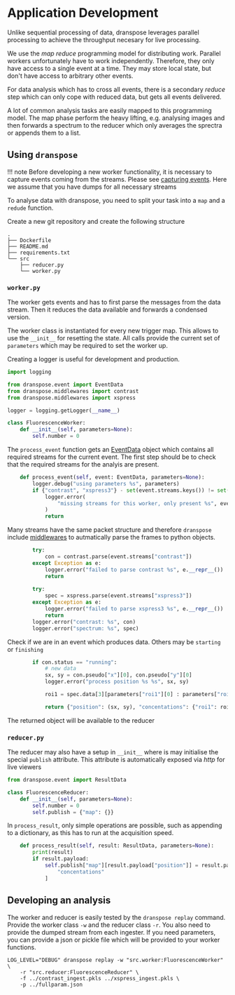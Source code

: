 # Application Development

Unlike sequential processing of data, dranspose leverages parallel processing to achieve the throughput necesary for live processing.

We use the *map reduce* programming model for distributing work.
Parallel workers unfortunately have to work independently. Therefore, they only have access 
to a single event at a time. They may store local state, but don't have access to arbitrary other events.

For data analysis which has to cross all events, there is a secondary *reduce* step which can only cope with reduced data, but gets all events delivered.

A lot of common analysis tasks are easily mapped to this programming model.
The map phase perform the heavy lifting, e.g. analysing images and then forwards a spectrum to the reducer which only averages the sprectra or appends them to a list.

## Using `dranspose`

!!! note
    Before developing a new worker functionality, it is necessary to capture events coming from the streams.
    Please see [capturing events](tutorials/capturing.md).
    Here we assume that you have dumps for all necessary streams


To analyse data with dranspose, you need to split your task into a `map` and a `redude` function.

Create a new git repository and create the following structure
    
    .
    ├── Dockerfile
    ├── README.md
    ├── requirements.txt
    └── src
        ├── reducer.py
        └── worker.py
   

### `worker.py`

The worker gets events and has to first parse the messages from the data stream.
Then it reduces the data available and forwards a condensed version.

The worker class is instantiated for every new trigger map. This allows to use the `__init__` for resetting the state.
All calls provide the current set of `parameters` which may be required to set the worker up.

Creating a logger is useful for development and production.

```python
import logging

from dranspose.event import EventData
from dranspose.middlewares import contrast
from dranspose.middlewares import xspress

logger = logging.getLogger(__name__)

class FluorescenceWorker:
    def __init__(self, parameters=None):
        self.number = 0

```
The `process_event` function gets an [EventData](../reference/protocols/events.md) object which contains all required streams for the current event.
The first step should be to check that the required streams for the analyis are present.
```python
    def process_event(self, event: EventData, parameters=None):
        logger.debug("using parameters %s", parameters)
        if {"contrast", "xspress3"} - set(event.streams.keys()) != set():
            logger.error(
                "missing streams for this worker, only present %s", event.streams.keys()
            )
            return
```
Many streams have the same packet structure and therefore `dranspose` include [middlewares](../reference/middlewares.md) to autmatically parse the frames to python objects.
```python
        try:
            con = contrast.parse(event.streams["contrast"])
        except Exception as e:
            logger.error("failed to parse contrast %s", e.__repr__())
            return
    
        try:
            spec = xspress.parse(event.streams["xspress3"])
        except Exception as e:
            logger.error("failed to parse xspress3 %s", e.__repr__())
            return
        logger.error("contrast: %s", con)
        logger.error("spectrum: %s", spec)
```
Check if we are in an event which produces data. Others may be `starting` or `finishing`
```python
        if con.status == "running":
            # new data
            sx, sy = con.pseudo["x"][0], con.pseudo["y"][0]
            logger.error("process position %s %s", sx, sy)

            roi1 = spec.data[3][parameters["roi1"][0] : parameters["roi1"][1]].sum()

            return {"position": (sx, sy), "concentations": {"roi1": roi1}}
```

The returned object will be available to the reducer

### `reducer.py`

The reducer may also have a setup in `__init__` where is may initialise the special `publish` attribute.
This attribute is automatically exposed via *http* for live viewers

```python
from dranspose.event import ResultData

class FluorescenceReducer:
    def __init__(self, parameters=None):
        self.number = 0
        self.publish = {"map": {}}
```
In `process_result`, only simple operations are possible, such as appending to a dictionary, as this has to run at the acquisition speed.
```python
    def process_result(self, result: ResultData, parameters=None):
        print(result)
        if result.payload:
            self.publish["map"][result.payload["position"]] = result.payload[
                "concentations"
            ]
```

## Developing an analysis

The worker and reducer is easily tested by the `dranspose replay` command.
Provide the worker class `-w` and the reducer class `-r`.
You also need to provide the dumped stream from each ingester.
If you need parameters, you can provide a json or pickle file which will be provided to your worker functions.

```shell
LOG_LEVEL="DEBUG" dranspose replay -w "src.worker:FluorescenceWorker" \
    -r "src.reducer:FluorescenceReducer" \
    -f ../contrast_ingest.pkls ../xspress_ingest.pkls \
    -p ../fullparam.json
```

